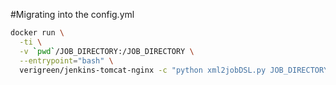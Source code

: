 #Migrating into the config.yml




```bash
docker run \
  -ti \
  -v `pwd`/JOB_DIRECTORY:/JOB_DIRECTORY \
  --entrypoint="bash" \
  verigreen/jenkins-tomcat-nginx -c "python xml2jobDSL.py JOB_DIRECTORY" > myjob.groovy
```